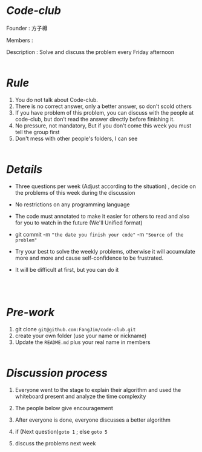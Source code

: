 # <Strong>_Code-club_</Strong>

Founder : 方子樽

Members :

Description : Solve and discuss the problem every Friday afternoon
<br  />
<br  />

# <Strong>_Rule_</Strong>

1. You do not talk about Code-club.
2. There is no correct answer, only a better answer, so don't scold others
3. If you have problem of this problem, you can discuss with the people at code-club, but don’t read the answer directly before finishing it.
4. No pressure, not mandatory, But if you don't come this week you must tell the group first
5. Don't mess with other people's folders, I can see
   <br  />
   <br  />

# <Strong>_Details_</Strong>

-   Three questions per week (Adjust according to the situation) , decide on the problems of this week during the discussion

-   No restrictions on any programming language

-   The code must annotated to make it easier for others to read and also for you to watch in the future (We'll
    Unified format)

-   git commit -m `"the date you finish your code"` -m `"Source of the problem"`

-   Try your best to solve the weekly problems, otherwise it will accumulate more and more and cause self-confidence to be frustrated.

-   It will be difficult at first, but you can do it

<br  />
<br  />

# <Strong>_Pre-work_</Strong>

1. git clone `git@github.com:FangJim/code-club.git`
2. create your own folder (use your name or nickname)
3. Update the `README.md` plus your real name in members
   <br  />
   <br  />

# <Strong>_Discussion process_</Strong>

1. Everyone went to the stage to explain their algorithm and used the whiteboard present and analyze the time complexity

2. The people below give encouragement

3. After everyone is done, everyone discusses a better algorithm

4. if (Next question)`goto 1` ; else `goto 5`

5. discuss the problems next week
